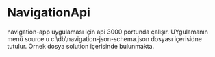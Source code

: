 # NavigationApi
navigation-app uygulaması için api 
3000 portunda çalışır.
UYgulamanın menü source u c:\db\navigation-json-schema.json dosyası içerisidne tutulur.
Örnek dosya solution içerisinde bulunmakta.

